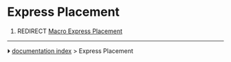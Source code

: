 # Express Placement
1.  REDIRECT [Macro Express Placement](Macro_Express_Placement.md)



---
⏵ [documentation index](../README.md) > Express Placement

